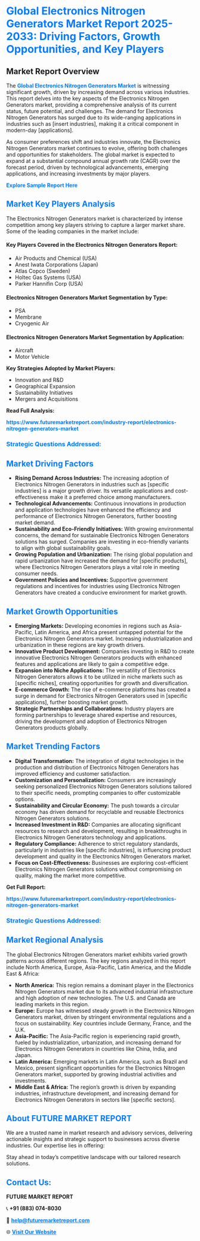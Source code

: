<h1 style="color: #007BFF;">Global Electronics Nitrogen Generators Market Report 2025-2033: Driving Factors, Growth Opportunities, and Key Players</h1>

<section id="overview">
<h2>Market Report Overview</h2>
<p>The <a href="https://www.futuremarketreport.com/industry-report/electronics-nitrogen-generators-market" style="color: #007BFF; text-decoration: none;"><strong>Global Electronics Nitrogen Generators Market</strong></a> is witnessing significant growth, driven by increasing demand across various industries. This report delves into the key aspects of the Electronics Nitrogen Generators market, providing a comprehensive analysis of its current status, future potential, and challenges. The demand for Electronics Nitrogen Generators has surged due to its wide-ranging applications in industries such as [insert industries], making it a critical component in modern-day [applications].</p>
<p>As consumer preferences shift and industries innovate, the Electronics Nitrogen Generators market continues to evolve, offering both challenges and opportunities for stakeholders. The global market is expected to expand at a substantial compound annual growth rate (CAGR) over the forecast period, driven by technological advancements, emerging applications, and increasing investments by major players.</p>
</section>

<section id="overview">
<p><a href="https://www.futuremarketreport.com/request-sample/reportId=37226" style="color: #007BFF; text-decoration: none;"><strong>Explore Sample Report Here</strong></a></p>
</section>

<section id="key-players">
<h2 style="color: #007BFF;">Market Key Players Analysis</h2>
<p>The Electronics Nitrogen Generators market is characterized by intense competition among key players striving to capture a larger market share. Some of the leading companies in the market include:</p>
<h4>Key Players Covered in the Electronics Nitrogen Generators Report:</h4>
<ul><li>Air Products and Chemical (USA)</li><li>Anest Iwata Corporations (Japan)</li><li>Atlas Copco (Sweden)</li><li>Holtec Gas Systems (USA)</li><li>Parker Hannifin Corp (USA)</li></ul>
<h4>Electronics Nitrogen Generators Market Segmentation by Type:</h4>
<ul><li>PSA</li><li>Membrane</li><li>Cryogenic Air</li></ul>

<h4>Electronics Nitrogen Generators Market Segmentation by Application:</h4>
<ul><li>Aircraft</li><li>Motor Vehicle</li></ul>
<p><strong>Key Strategies Adopted by Market Players:</strong></p>
<ul>
<li>Innovation and R&D</li>
<li>Geographical Expansion</li>
<li>Sustainability Initiatives</li>
<li>Mergers and Acquisitions</li>
</ul>
</section>

<section>
<p><strong>Read Full Analysis: </strong></p><a href="https://www.futuremarketreport.com/industry-report/electronics-nitrogen-generators-market" style="color: #007BFF; text-decoration: none;"><strong>https://www.futuremarketreport.com/industry-report/electronics-nitrogen-generators-market</strong></a>
<h3 style="color: #007BFF;">Strategic Questions Addressed:</h3>
</section>

<section id="driving-factors">
<h2 style="color: #007BFF;">Market Driving Factors</h2>
<ul>
<li><strong>Rising Demand Across Industries:</strong> The increasing adoption of Electronics Nitrogen Generators in industries such as [specific industries] is a major growth driver. Its versatile applications and cost-effectiveness make it a preferred choice among manufacturers.</li>
<li><strong>Technological Advancements:</strong> Continuous innovations in production and application technologies have enhanced the efficiency and performance of Electronics Nitrogen Generators, further boosting market demand.</li>
<li><strong>Sustainability and Eco-Friendly Initiatives:</strong> With growing environmental concerns, the demand for sustainable Electronics Nitrogen Generators solutions has surged. Companies are investing in eco-friendly variants to align with global sustainability goals.</li>
<li><strong>Growing Population and Urbanization:</strong> The rising global population and rapid urbanization have increased the demand for [specific products], where Electronics Nitrogen Generators plays a vital role in meeting consumer needs.</li>
<li><strong>Government Policies and Incentives:</strong> Supportive government regulations and incentives for industries using Electronics Nitrogen Generators have created a conducive environment for market growth.</li>
</ul>
</section>

<section id="growth-opportunities">
<h2 style="color: #007BFF;">Market Growth Opportunities</h2>
<ul>
<li><strong>Emerging Markets:</strong> Developing economies in regions such as Asia-Pacific, Latin America, and Africa present untapped potential for the Electronics Nitrogen Generators market. Increasing industrialization and urbanization in these regions are key growth drivers.</li>
<li><strong>Innovative Product Development:</strong> Companies investing in R&D to create innovative Electronics Nitrogen Generators products with enhanced features and applications are likely to gain a competitive edge.</li>
<li><strong>Expansion into Niche Applications:</strong> The versatility of Electronics Nitrogen Generators allows it to be utilized in niche markets such as [specific niches], creating opportunities for growth and diversification.</li>
<li><strong>E-commerce Growth:</strong> The rise of e-commerce platforms has created a surge in demand for Electronics Nitrogen Generators used in [specific applications], further boosting market growth.</li>
<li><strong>Strategic Partnerships and Collaborations:</strong> Industry players are forming partnerships to leverage shared expertise and resources, driving the development and adoption of Electronics Nitrogen Generators products globally.</li>
</ul>
</section>

<section id="trending-factors">
<h2 style="color: #007BFF;">Market Trending Factors</h2>
<ul>
<li><strong>Digital Transformation:</strong> The integration of digital technologies in the production and distribution of Electronics Nitrogen Generators has improved efficiency and customer satisfaction.</li>
<li><strong>Customization and Personalization:</strong> Consumers are increasingly seeking personalized Electronics Nitrogen Generators solutions tailored to their specific needs, prompting companies to offer customizable options.</li>
<li><strong>Sustainability and Circular Economy:</strong> The push towards a circular economy has driven demand for recyclable and reusable Electronics Nitrogen Generators solutions.</li>
<li><strong>Increased Investment in R&D:</strong> Companies are allocating significant resources to research and development, resulting in breakthroughs in Electronics Nitrogen Generators technology and applications.</li>
<li><strong>Regulatory Compliance:</strong> Adherence to strict regulatory standards, particularly in industries like [specific industries], is influencing product development and quality in the Electronics Nitrogen Generators market.</li>
<li><strong>Focus on Cost-Effectiveness:</strong> Businesses are exploring cost-efficient Electronics Nitrogen Generators solutions without compromising on quality, making the market more competitive.</li>
</ul>
</section>

<section>
<p><strong>Get Full Report: </strong></p><a href="https://www.futuremarketreport.com/industry-report/electronics-nitrogen-generators-market" style="color: #007BFF; text-decoration: none;"><strong>https://www.futuremarketreport.com/industry-report/electronics-nitrogen-generators-market</strong></a>
<h3 style="color: #007BFF;">Strategic Questions Addressed:</h3>
</section>


<section id="regional-analysis">
<h2 style="color: #007BFF;">Market Regional Analysis</h2>
<p>The global Electronics Nitrogen Generators market exhibits varied growth patterns across different regions. The key regions analyzed in this report include North America, Europe, Asia-Pacific, Latin America, and the Middle East & Africa:</p>
<ul>
<li><strong>North America:</strong> This region remains a dominant player in the Electronics Nitrogen Generators market due to its advanced industrial infrastructure and high adoption of new technologies. The U.S. and Canada are leading markets in this region.</li>
<li><strong>Europe:</strong> Europe has witnessed steady growth in the Electronics Nitrogen Generators market, driven by stringent environmental regulations and a focus on sustainability. Key countries include Germany, France, and the U.K.</li>
<li><strong>Asia-Pacific:</strong> The Asia-Pacific region is experiencing rapid growth, fueled by industrialization, urbanization, and increasing demand for Electronics Nitrogen Generators in countries like China, India, and Japan.</li>
<li><strong>Latin America:</strong> Emerging markets in Latin America, such as Brazil and Mexico, present significant opportunities for the Electronics Nitrogen Generators market, supported by growing industrial activities and investments.</li>
<li><strong>Middle East & Africa:</strong> The region’s growth is driven by expanding industries, infrastructure development, and increasing demand for Electronics Nitrogen Generators in sectors like [specific sectors].</li>
</ul>
</section>

<footer>
<h2 style="color: #007BFF;">About FUTURE MARKET REPORT</h2>
<p>We are a trusted name in market research and advisory services, delivering actionable insights and strategic support to businesses across diverse industries. Our expertise lies in offering:</p>

<p>Stay ahead in today’s competitive landscape with our tailored research solutions.</p>

<h2 style="color: #007BFF;">Contact Us:</h2>
<p><strong>FUTURE MARKET REPORT</strong></p>
<p>📞 <strong>+91 (883) 074-8030</strong></p>
<p>📧 <strong><a href="mailto:help@futuremarketreport.com" style="color: #007BFF;">help@futuremarketreport.com</a></strong></p>
<p>🌐 <strong><a href="https://www.futuremarketreport.com/" style="color: #007BFF;">Visit Our Website</a></strong></p>
</footer>